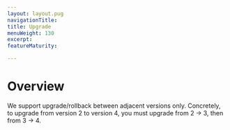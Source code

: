 ```yaml
---
layout: layout.pug
navigationTitle: 
title: Upgrade
menuWeight: 130
excerpt:
featureMaturity:

---
```


<!-- This source repo for this topic is https://github.com/mesosphere/dcos-commons -->


<!-- This source repo for this topic is https://github.com/mesosphere/dcos-commons -->


# Overview
We support upgrade/rollback between adjacent versions only. Concretely, to upgrade from version 2 to version 4, you must upgrade from 2 -> 3, then from 3 -> 4.


